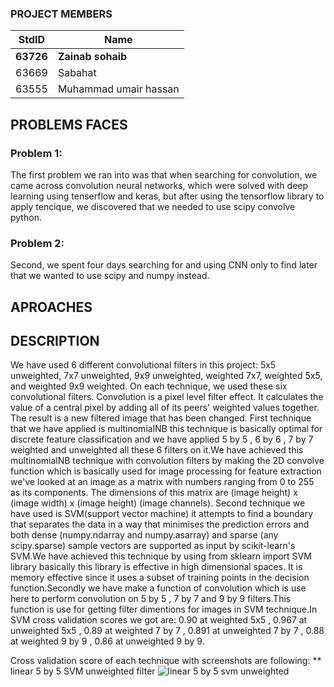 ### PROJECT MEMBERS
StdID | Name
------------ | -------------
**63726** | **Zainab sohaib** <!--this is the group leader in bold-->
63669 | Sabahat
63555 | Muhammad umair hassan

## PROBLEMS FACES

### Problem 1: 
The first problem we ran into was that when searching for convolution, we came across convolution neural networks, which were solved with deep learning using tenserflow and keras, but after using the tensorflow library to apply tencique, we discovered that we needed to use scipy convolve python.

### Problem 2: 
Second, we spent four days searching for and using CNN only to find later that we wanted to use scipy and numpy instead.

## APROACHES


## DESCRIPTION
We have used 6 different convolutional filters in this project: 5x5 unweighted, 7x7 unweighted, 9x9 unweighted, weighted 7x7, weighted 5x5, and weighted 9x9 weighted. On each technique, we used these six convolutional filters. Convolution is a pixel level filter effect. It calculates the value of a central pixel by adding all of its peers' weighted values together. The result is a new filtered image that has been changed. First technique that we have applied is multinomialNB this technique is basically optimal for discrete feature classification and we have applied 5 by 5 , 6  by 6 , 7 by 7 weighted and unweighted all these 6 filters on it.We have achieved this multinomialNB technique with convolution filters by  making the 2D convolve function which is basically used for image processing for feature extraction we've looked at an image as a matrix with numbers ranging from 0 to 255 as its components. The dimensions of this matrix are (image height) x (image width) x (image height) (image channels). Second technique we have used is SVM(support vector machine) it attempts to find a boundary that separates the data in a way that minimises the prediction errors and both dense (numpy.ndarray and numpy.asarray) and sparse (any scipy.sparse) sample vectors are supported as input by scikit-learn's SVM.We have achieved this technique by using from sklearn import SVM library basically this library is effective in high dimensional spaces. It is memory effective since it uses a subset of training points in the decision function.Secondly we have make a function of convolution which is use here to perform convolution on 5 by 5 , 7 by 7 and 9 by 9 filters.This function is use for getting filter dimentions for images in SVM technique.In SVM cross validation scores we got are: 0.90 at weighted 5x5 , 0.967 at unweighted 5x5 , 0.89 at weighted 7 by 7 , 0.891 at unweighted 7 by 7 , 0.88 at weighted 9 by 9 , 0.86 at unweighted 9 by 9.

Cross validation score of each technique with screenshots are following:
** linear 5 by 5 SVM unweighted filter
![linear 5 by 5 svm unweighted](https://user-images.githubusercontent.com/60998648/115858983-0518a080-a449-11eb-8fba-17cdc0f7d208.PNG)


